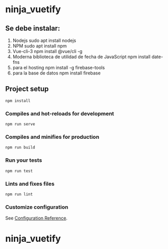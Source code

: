 # ninja_vuetify

## Se debe instalar:
1) Nodejs
sudo apt install nodejs
2) NPM
sudo apt install npm
3) Vue-cli-3
npm install @vue/cli -g
4) Moderna biblioteca de utilidad de fecha de JavaScript
npm install date-fns 
5) para el hosting
npm install -g firebase-tools
6) para la base de datos
npm install firebase

## Project setup
```
npm install
```

### Compiles and hot-reloads for development
```
npm run serve
```

### Compiles and minifies for production
```
npm run build
```

### Run your tests
```
npm run test
```

### Lints and fixes files
```
npm run lint
```

### Customize configuration
See [Configuration Reference](https://cli.vuejs.org/config/).
# ninja_vuetify
